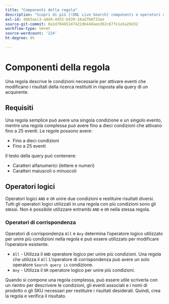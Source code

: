 ```yaml
---
title: "Componenti della regola"
description: "Scopri di più [!DNL Live Search] componenti e operatori di regole."
exl-id: 4065aec3-a8d4-4d55-b939-16ad7b0f33ee
source-git-commit: 0a1d70465247422db44daee302c67fe1a5a29d32
workflow-type: tm+mt
source-wordcount: '224'
ht-degree: 0%

---
```


# Componenti della regola

Una regola descrive le condizioni necessarie per attivare eventi che modificano i risultati della ricerca restituiti in risposta alla query di un acquirente.

## Requisiti

Una regola semplice può avere una singola condizione e un singolo evento, mentre una regola complessa può avere fino a dieci condizioni che attivano fino a 25 eventi.
Le regole possono avere:

* Fino a dieci condizioni
* Fino a 25 eventi

Il testo della query può contenere:

* Caratteri alfanumerici (lettere e numeri)
* Caratteri maiuscoli o minuscoli

## Operatori logici

Operatori logici `AND` e `OR` unire due condizioni e restituire risultati diversi. Tutti gli operatori logici utilizzati in una regola con più condizioni sono gli stessi. Non è possibile utilizzare entrambi `AND` e `OR` nella stessa regola.

### Operatori di corrispondenza

Operatori di corrispondenza `All` e `Any` determina l’operatore logico utilizzato per unire più condizioni nella regola e può essere utilizzato per modificare l’operatore esistente.

* `All` - Utilizza il `AND` operatore logico per unire più condizioni. Una regola che utilizza il `All` L’operatore di corrispondenza può avere un solo operatore `Search query is` condizione.
* `Any` - Utilizza il `OR` operatore logico per unire più condizioni.

Quando si compone una regola complessa, può essere utile scriverla con un rientro per descrivere le condizioni, gli eventi associati e i nomi di prodotto o gli SKU necessari per restituire i risultati desiderati. Quindi, crea la regola e verifica il risultato.
